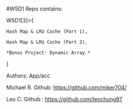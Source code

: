 #W5D1 Repo contains:


W5D1[3]={

    Hash Map & LRU Cache (Part 1),

    Hash Map & LRU Cache (Part 2),
    
    *Bonus Project: Dynamic Array *


}


Authors:
App/acc

Michael R. Github: https://github.com/miker704/

Leo C. Github : https://github.com/leochung97

